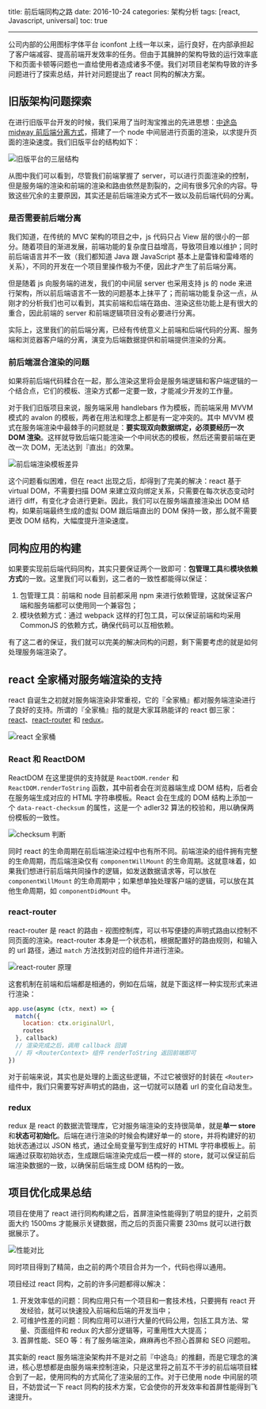 title: 前后端同构之路
date: 2016-10-24
categories: 架构分析
tags: [react, Javascript, universal]
toc: true

---

公司内部的公用图标字体平台 iconfont 上线一年以来，运行良好，在内部承担起了客户端减容、提高前端开发效率的任务。但由于其臃肿的架构导致的运行效率底下和页面卡顿等问题也一直给使用者造成诸多不便。我们对项目老架构导致的许多问题进行了探索总结，并针对问题提出了 react 同构的解决方案。

<!--more-->

## 旧版架构问题探索

在进行旧版平台开发的时候，我们采用了当时淘宝推出的先进思想：[中途岛 midway 前后端分离方式](https://www.zhihu.com/question/23512853)，搭建了一个 node 中间层进行页面的渲染，以求提升页面的渲染速度。我们旧版平台的结构如下：

![旧版平台的三层结构](http://s.qunarzz.com/iconfont/blog/universal-app/old-architecture.png)

从图中我们可以看到，尽管我们前端掌握了 server，可以进行页面渲染的控制，但是服务端的渲染和前端的渲染和路由依然是割裂的，之间有很多冗余的内容。导致这些冗余的主要原因，其实还是前后端渲染方式不一致以及前后端代码的分离。

### 是否需要前后端分离

我们知道，在传统的 MVC 架构的项目之中，js 代码只占 View 层的很小的一部分。随着项目的渐进发展，前端功能的复杂度日益增高，导致项目难以维护；同时前后端语言并不一致（我们都知道 Java 跟 JavaScript 基本上是雷锋和雷峰塔的关系），不同的开发在一个项目里操作极为不便，因此才产生了前后端分离。

但是随着 js 向服务端的进发，我们的中间层 server 也采用支持 js 的 node 来进行架构，所以前后端语言不一致的问题基本上抹平了；而前端功能复杂这一点，从刚才的分析我们也可以看到，其实前端和后端在路由、渲染这些功能上是有很大的重合，因此前端的 server 和前端逻辑项目没有必要进行分离。

实际上，这里我们的前后端分离，已经有传统意义上前端和后端代码的分离、服务端和浏览器客户端的分离，演变为后端数据提供和前端提供渲染的分离。

### 前后端混合渲染的问题

如果将前后端代码糅合在一起，那么渲染这里将会是服务端逻辑和客户端逻辑的一个结合点，它们的模板、渲染方式都一定要一致，才能减少开发的工作量。

对于我们旧版项目来说，服务端采用 handlebars 作为模板，而前端采用 MVVM 模式的 avalon 的模板，两者在用法和理念上都是有一定冲突的。其中 MVVM 模式在服务端渲染中最棘手的问题就是：**要实现双向数据绑定，必须要经历一次 DOM 渲染**。这样就导致后端只能渲染一个中间状态的模板，然后还需要前端在更改一次 DOM，无法达到『直出』的效果。

![前后端渲染模板差异](http://s.qunarzz.com/iconfont/blog/universal-app/back-to-front.png)

这个问题看似困难，但在 react 出现之后，却得到了完美的解决：react 基于 virtual DOM，不需要扫描 DOM 来建立双向绑定关系，只需要在每次状态变动时进行 diff，有变化才会进行更新。因此，我们可以在服务端直接渲染出 DOM 结构，如果前端最终生成的虚拟 DOM 跟后端直出的 DOM 保持一致，那么就不需要更改 DOM 结构，大幅度提升渲染速度。

## 同构应用的构建

如果要实现前后端代码同构，其实只要保证两个一致即可：**包管理工具**和**模块依赖方式**的一致。这里我们可以看到，这二者的一致性都能得以保证：

1. 包管理工具：前端和 node 目前都采用 npm 来进行依赖管理，这就保证客户端和服务端都可以使用同一个兼容包；
2. 模块依赖方式：通过 webpack 这样的打包工具，可以保证前端和均采用 CommonJS 的依赖方式，确保代码可以互相依赖。

有了这二者的保证，我们就可以完美的解决同构的问题，剩下需要考虑的就是如何处理服务端渲染了。

## react 全家桶对服务端渲染的支持

react 自诞生之初就对服务端渲染非常重视，它的『全家桶』都对服务端渲染进行了良好的支持。所谓的『全家桶』指的就是大家耳熟能详的 react 御三家：[react](https://facebook.github.io/react/)、[react-router](https://github.com/ReactTraining/react-router) 和 [redux](http://redux.js.org/)。

![react 全家桶](http://s.qunarzz.com/iconfont/blog/universal-app/react-everything.png)

### React 和 ReactDOM

ReactDOM 在这里提供的支持就是 `ReactDOM.render` 和 `ReactDOM.renderToString` 函数，其中前者会在浏览器端生成 DOM 结构，后者会在服务端生成对应的 HTML 字符串模板。React 会在生成的 DOM 结构上添加一个 `data-react-checksum` 的属性，这是一个 adler32 算法的校验和，用以确保两份模板的一致性。

![checksum 判断](http://s.qunarzz.com/iconfont/blog/universal-app/checksum.png)

同时 react 的生命周期在前后端渲染过程中也有所不同。前端渲染的组件拥有完整的生命周期，而后端渲染仅有 `componentWillMount` 的生命周期。这就意味着，如果我们想进行前后端共同操作的逻辑，如发送数据请求等，可以放在 `componentWillMount` 的生命周期中；如果想单独处理客户端的逻辑，可以放在其他生命周期，如 `componentDidMount` 中。

### react-router

react-router 是 react 的路由 - 视图控制库，可以书写便捷的声明式路由以控制不同页面的渲染。react-router 本身是一个状态机，根据配置好的路由规则，和输入的 url 路径，通过 `match` 方法找到对应的组件并进行渲染。

![react-router 原理](http://s.qunarzz.com/iconfont/blog/universal-app/react-router.png)

这套机制在前端和后端都是相通的，例如在后端，就是下面这样一种实现形式来进行渲染：

```js
app.use(async (ctx, next) => {
  match({
    location: ctx.originalUrl,
    routes
  }, callback)
  // 渲染完成之后，调用 callback 回调
  // 将 <RouterContext> 组件 renderToString 返回前端即可
})
```

对于前端来说，其实也是处理的上面这些逻辑，不过它被很好的封装在 `<Router>` 组件中，我们只需要写好声明式的路由，这一切就可以随着 url 的变化自动发生。

### redux

redux 是 react 的数据流管理库，它对服务端渲染的支持很简单，就是**单一 store**和**状态可初始化**。后端在进行渲染的时候会构建好单一的 store，并将构建好的初始状态通过以 JSON 格式，通过全局变量写到生成好的 HTML 字符串模板上。前端通过获取初始状态，生成跟后端渲染完成后一模一样的 store，就可以保证前后端渲染数据的一致，以确保前后端生成 DOM 结构的一致。

## 项目优化成果总结

项目在使用了 react 进行同构构建之后，首屏渲染性能得到了明显的提升，之前页面大约 1500ms 才能展示关键数据，而之后的页面只需要 230ms 就可以进行数据展示了。

![性能对比](http://s.qunarzz.com/iconfont/blog/universal-app/render.png) 

同时项目得到了精简，由之前的两个项目合并为一个，代码也得以通用。

项目经过 react 同构，之前的许多问题都得以解决：

1. 开发效率低的问题：同构应用只有一个项目和一套技术栈，只要拥有 react 开发经验，就可以快速投入前端和后端的开发当中；
2. 可维护性差的问题：同构应用可以进行大量的代码公用，包括工具方法、常量、页面组件和 redux 的大部分逻辑等，可重用性大大提高；
3. 首屏性能、SEO 等：有了服务端渲染，麻麻再也不担心首屏和 SEO 问题啦。

其实新的 react 服务端渲染架构并不是对之前『中途岛』的推翻，而是它理念的演进，核心思想都是由服务端来控制渲染，只是这里将之前互不干涉的前后端项目糅合到了一起，使用同构的方式简化了渲染层的工作。对于已使用 node 中间层的项目，不妨尝试一下 react 同构的技术方案，它会使你的开发效率和首屏性能得到飞速提升。